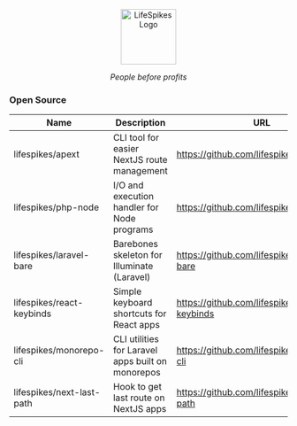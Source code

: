 <div align="center">
  <picture>
    <source media="(prefers-color-scheme: dark)" srcset="https://lifespikes-public-dist.s3.amazonaws.com/new-logo-white.png">
    <source media="(prefers-color-scheme: light)" srcset="https://lifespikes-public-dist.s3.amazonaws.com/new-logo-color.png">
    <img height="100" alt="LifeSpikes Logo" src="https://lifespikes-public-dist.s3.amazonaws.com/new-logo-color.png">
  </picture>
  
  <em>People before profits</em>
</div>

### Open Source

| Name | Description | URL |
| ---- | --- | --- |
| lifespikes/apext | CLI tool for easier NextJS route management | https://github.com/lifespikes/apext |
| lifespikes/php-node | I/O and execution handler for Node programs | https://github.com/lifespikes/php-node |
| lifespikes/laravel-bare | Barebones skeleton for Illuminate (Laravel) | https://github.com/lifespikes/laravel-bare |
| lifespikes/react-keybinds | Simple keyboard shortcuts for React apps | https://github.com/lifespikes/react-keybinds |
| lifespikes/monorepo-cli | CLI utilities for Laravel apps built on monorepos | https://github.com/lifespikes/monorepo-cli |
| lifespikes/next-last-path | Hook to get last route on NextJS apps | https://github.com/lifespikes/next-last-path |
